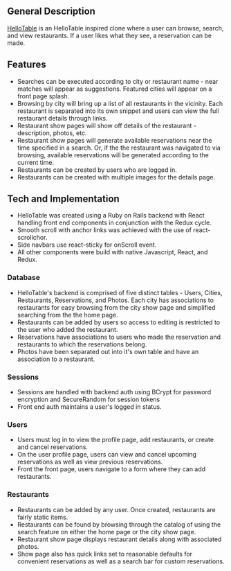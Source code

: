 ## General Description

[HelloTable](https://hellotable.herokuapp.com/#/) is an HelloTable inspired clone where a user can browse, search, and view restaurants. If a user likes what they see, a reservation can be made.

## Features

* Searches can be executed according to city or restaurant name - near matches will appear as suggestions. Featured cities will appear on a front page splash.
* Browsing by city will bring up a list of all restaurants in the vicinity. Each restaurant is separated into its own snippet and users can view the full restaurant details through links.
* Restaurant show pages will show off details of the restaurant - description, photos, etc.
* Restaurant show pages will generate available reservations near the time specified in a search. Or, if the the restaurant was navigated to via browsing, available reservations will be generated according to the current time.
* Restaurants can be created by users who are logged in.
* Restaurants can be created with multiple images for the details page.

## Tech and Implementation

* HelloTable was created using a Ruby on Rails backend with React handling front end components in conjunction with the Redux cycle.
* Smooth scroll with anchor links was achieved with the use of react-scrollchor.
* Side navbars use react-sticky for onScroll event.
* All other components were build with native Javascript, React, and Redux.

### Database

* HelloTable's backend is comprised of five distinct tables - Users, Cities, Restaurants, Reservations, and Photos. Each city has associations to restaurants for easy browsing from the city show page and simplified searching from the the home page.
* Restaurants can be added by users so access to editing is restricted to the user who added the restaurant.
* Reservations have associations to users who made the reservation and restaurants to which the reservations belong.
* Photos have been separated out into it's own table and have an association to a restaurant.

### Sessions

* Sessions are handled with backend auth using BCrypt for password encryption and SecureRandom for session tokens
* Front end auth maintains a user's logged in status.

### Users

* Users must log in to view the profile page, add restaurants, or create and cancel reservations.
* On the user profile page, users can view and cancel upcoming reservations as well as view previous reservations.
* Front the front page, users navigate to a form where they can add restaurants.

### Restaurants

* Restaurants can be added by any user. Once created, restaurants are fairly static items.
* Restaurants can be found by browsing through the catalog of using the search feature on either the home page or the city show page.
* Restaurant show page displays restaurant details along with associated photos.
* Show page also has quick links set to reasonable defaults for convenient reservations as well as a search bar for custom reservations.
